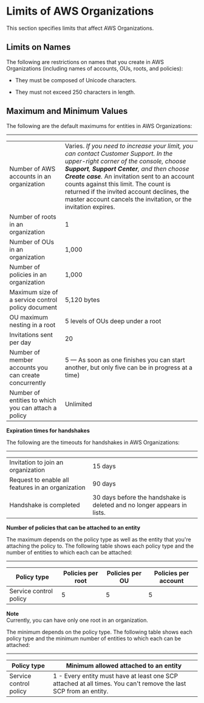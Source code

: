# Limits of AWS Organizations<a name="orgs_reference_limits"></a>

This section specifies limits that affect AWS Organizations\.

## Limits on Names<a name="name-limits"></a>

The following are restrictions on names that you create in AWS Organizations \(including names of accounts, OUs, roots, and policies\):

+ They must be composed of Unicode characters\.

+ They must not exceed 250 characters in length\.

## Maximum and Minimum Values<a name="min-max-values"></a>

The following are the default maximums for entities in AWS Organizations:


****  

|  |  | 
| --- |--- |
|  Number of AWS accounts in an organization  |  Varies\. *If you need to increase your limit, you can contact Customer Support\. In the upper\-right corner of the console, choose **Support**, **Support Center**, and then choose **Create case**\.* An invitation sent to an account counts against this limit\. The count is returned if the invited account declines, the master account cancels the invitation, or the invitation expires\.  | 
|  Number of roots in an organization  |  1  | 
| Number of OUs in an organization | 1,000 | 
| Number of policies in an organization | 1,000 | 
| Maximum size of a service control policy document | 5,120 bytes | 
| OU maximum nesting in a root | 5 levels of OUs deep under a root | 
| Invitations sent per day | 20 | 
| Number of member accounts you can create concurrently | 5 — As soon as one finishes you can start another, but only five can be in progress at a time\) | 
| Number of entities to which you can attach a policy | Unlimited | 

**Expiration times for handshakes**

The following are the timeouts for handshakes in AWS Organizations:


****  

|  |  | 
| --- |--- |
|  Invitation to join an organization  | 15 days | 
| Request to enable all features in an organization | 90 days | 
| Handshake is completed | 30 days before the handshake is deleted and no longer appears in lists\. | 

**Number of policies that can be attached to an entity**

The maximum depends on the policy type as well as the entity that you're attaching the policy to\. The following table shows each policy type and the number of entities to which each can be attached:


****  

| Policy type | Policies per root | Policies per OU | Policies per account | 
| --- | --- | --- | --- | 
| Service control policy | 5 | 5 | 5 | 

**Note**  
Currently, you can have only one root in an organization\.

The minimum depends on the policy type\. The following table shows each policy type and the minimum number of entities to which each can be attached:


****  

| Policy type | Minimum allowed attached to an entity | 
| --- | --- | 
| Service control policy | 1 \- Every entity must have at least one SCP attached at all times\. You can't remove the last SCP from an entity\. | 